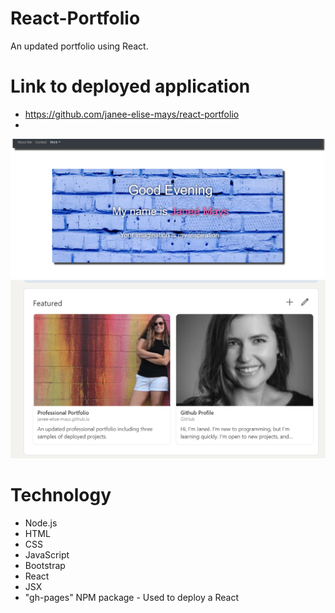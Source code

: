 # React-Portfolio

An updated portfolio using React.

# Link to deployed application
- https://github.com/janee-elise-mays/react-portfolio
- 
![alt text](screen-shot.jpg)
![alt text](screen-shot2.jpg)

# Technology
- Node.js
- HTML
- CSS
- JavaScript
- Bootstrap
- React
- JSX
- "gh-pages" NPM package - Used to deploy a React 
